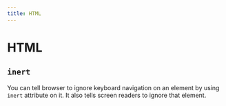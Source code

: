 ```yaml
---
title: HTML
---
```


# HTML

## `inert`

You can tell browser to ignore keyboard navigation on an element by using `inert` attribute on it.
It also tells screen readers to ignore that element.
